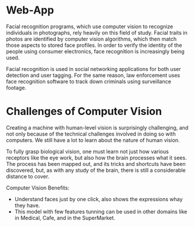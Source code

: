 # Web-App

Facial recognition programs, which use computer vision to recognize individuals in photographs, rely heavily on this field of study. Facial traits in photos are identified by computer vision algorithms, which then match those aspects to stored face profiles. In order to verify the identity of the people using consumer electronics, face recognition is increasingly being used. 


Facial recognition is used in social networking applications for both user detection and user tagging. For the same reason, law enforcement uses face recognition software to track down criminals using surveillance footage.

# Challenges of Computer Vision 

Creating a machine with human-level vision is surprisingly challenging, and not only because of the technical challenges involved in doing so with computers. We still have a lot to learn about the nature of human vision. 

To fully grasp biological vision, one must learn not just how various receptors like the eye work, but also how the brain processes what it sees. The process has been mapped out, and its tricks and shortcuts have been discovered, but, as with any study of the brain, there is still a considerable distance to cover.

Computer Vision Benefits:
* Understand faces just by one click, also shows the expressions whay they have.
* This model with few features tunning can be used in other domains like in Medical, Cafe, and in the SuperMarket.

